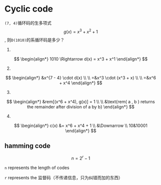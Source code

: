 # Cyclic code

`(7, 4)`循环码的生多项式 $$g(x)=x^3+x^2+1$$ , 则`D(1010)`的系循环码是多少？

1.

$$
\begin{align*}
1010 \Rightarrow d(x) = x^3 + x^1
\end{align*}
$$

2.

$$
\begin{align*}
&x^{7 - 4} \cdot d(x)
\\ \\
=&x^3 \cdot (x^3 + x)
\\ \\
=&x^6 + x^4
\end{align*}
$$

3.

$$
\begin{align*}
&rem[(x^6 + x^4), g(x)] = 1
\\ \\
&\text{rem( a , b ) returns the remainder after division of a by b}
\end{align*}
$$

4.

$$
\begin{align*}
c(x) &= x^6 + x^4 + 1
\\
&\Downarrow
\\
10&10001
\end{align*}
$$

## hamming code

$$n = 2^r - 1$$

`n` represents the length of codes

`r` represents the 监督码（不传递信息，只为纠错而加的东西）

